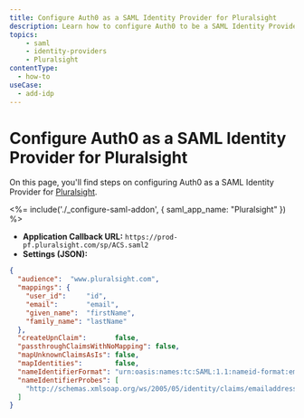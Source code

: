 ```yaml
---
title: Configure Auth0 as a SAML Identity Provider for Pluralsight
description: Learn how to configure Auth0 to be a SAML Identity Provider for Pluralsight.
topics:
    - saml
    - identity-providers
    - Pluralsight
contentType:
  - how-to
useCase:
  - add-idp
---
```


# Configure Auth0 as a SAML Identity Provider for Pluralsight

On this page, you'll find steps on configuring Auth0 as a SAML Identity Provider for [Pluralsight](https://www.pluralsight.com/).

<%= include('./_configure-saml-addon', {
  saml_app_name: "Pluralsight"
}) %>

- **Application Callback URL:** `https://prod-pf.pluralsight.com/sp/ACS.saml2`
- **Settings (JSON):**

```json
{
  "audience":  "www.pluralsight.com",
  "mappings": {
    "user_id":     "id",
    "email":       "email",
    "given_name":  "firstName",
    "family_name": "lastName"
  },
  "createUpnClaim":       false,
  "passthroughClaimsWithNoMapping": false,
  "mapUnknownClaimsAsIs": false,
  "mapIdentities":        false,
  "nameIdentifierFormat": "urn:oasis:names:tc:SAML:1.1:nameid-format:emailAddress",
  "nameIdentifierProbes": [
    "http://schemas.xmlsoap.org/ws/2005/05/identity/claims/emailaddress"
  ]
}
```
